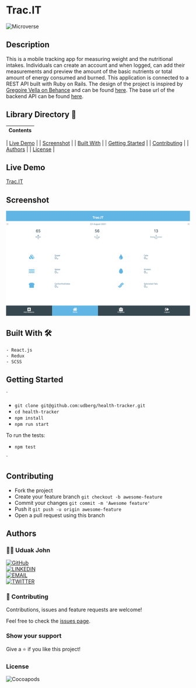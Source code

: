 # Trac.IT

![Microverse](https://img.shields.io/badge/-Microverse-6F23FF?style=for-the-badge)

## Description

This is a mobile tracking app for measuring weight and the nutritional intakes. Individuals can create an account and when logged, can add their measurements and preview the amount of the basic nutrients or total amount of energy consumed and burned. This application  is connected to a REST API built with Ruby on Rails. The design of the project is inspired by [Gregoire Vella on Behance](https://www.behance.net/gregoirevella) and can be found [here](https://www.behance.net/gallery/13271423/Bodytrackit-An-iOs-app-Branding-UX-and-UI). The base url of the backend API can be found [here](https://fast-escarpment-85327.herokuapp.com).


## Library Directory 📙

| Contents                    |
| --------------------------- |

| [Live Demo](#live-demo)     |
| [Screenshot](#screenshot)   |
| [Built With](#built-with-🛠) |
| [Getting Started](#getting-started-🛠) |
| [Contributing](#contributing🛠) |
| [Authors](#authors)         |
| [License](#license)         |

## Live Demo

[Trac.IT](https://john-tracker.herokuapp.com/)


 ## Screenshot

![img](./public/trac.png)

## Built With 🛠

```
- React.js
- Redux
- SCSS

```

## Getting Started

`

- `git clone git@github.com:udberg/health-tracker.git`
- `cd health-tracker`
- `npm install`
- `npm run start`

To run the tests: 
- `npm test`

`

## Contributing

- Fork the project
- Create your feature branch `git checkout -b awesome-feature`
- Commit your changes `git commit -m 'Awesome feature'`
- Push it `git push -u origin awesome-feature`
- Open a pull request using this branch

## Authors

### 👨‍💻 Uduak John

[![GitHub](https://img.shields.io/badge/-GitHub-000?style=for-the-badge&logo=GitHub&logoColor=white)](https://github.com/udberg) <br>
[![LINKEDIN](https://img.shields.io/badge/-LINKEDIN-0077B5?style=for-the-badge&logo=Linkedin&logoColor=white)](https://www.linkedin.com/in/juduak/) <br>
[![EMAIL](https://img.shields.io/badge/-EMAIL-D14836?style=for-the-badge&logo=Mail.Ru&logoColor=white)](mailto:udberg@icloud.com) <br>
[![TWITTER](https://img.shields.io/badge/-TWITTER-1DA1F2?style=for-the-badge&logo=Twitter&logoColor=white)](https://twitter.com/juduak_)

### 🤝 Contributing

Contributions, issues and feature requests are welcome!

Feel free to check the [issues page](https://github.com/udberg/health-tracker/issues).

### Show your support

Give a ⭐️ if you like this project!

### License

![Cocoapods](https://img.shields.io/cocoapods/l/AFNetworking?color=red&style=for-the-badge)
